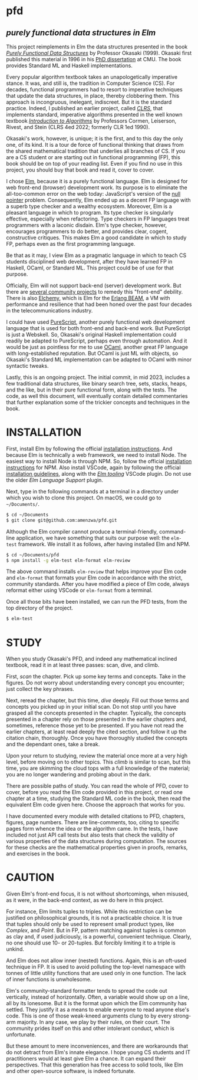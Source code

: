 # pfd
## *purely functional data structures in Elm*

This project reimplements in Elm the data structures presented in the book [*Purely Functional Data Structures*](https://www.amazon.com/Purely-Functional-Data-Structures-Okasaki/dp/0521663504) by Professor Okasaki (1999). Okasaki first published this material in 1996 in his [PhD dissertation](https://www.cs.cmu.edu/~rwh/students/okasaki.pdf) at CMU. The book provides Standard ML and Haskell implementations.

Every popular algorithm textbook takes an unapologetically imperative stance. It was, and still is, the tradition in Computer Science (CS). For decades, functional programmers had to resort to imperative techniques that update the data structures, in place, thereby clobbering them. This approach is incongruous, inelegant, indiscreet. But it is the standard practice. Indeed, I published an earlier project, called [*CLRS*](https://github.com/amenzwa/clrs), that implements standard, imperative algorithms presented in the well known textbook [*Introduction to Algorithms*](https://www.amazon.com/Introduction-Algorithms-fourth-Thomas-Cormen/dp/026204630X) by Professors Cormen, Leiserson, Rivest, and Stein (CLRS 4ed 2022; formerly CLR 1ed 1990).

Okasaki's work, however, is unique; it is the first, and to this day the only one, of its kind. It is a tour de force of functional thinking that draws from the shared mathematical tradition that underlies all branches of CS. If you are a CS student or are starting out in functional programming (FP), this book should be on top of your reading list. Even if you find no use in this project, you should buy that book and read it, cover to cover.

I chose [Elm](https://elm-lang.org), because it is a purely functional language. Elm is designed for web front-end (browser) development work. Its purpose is to eliminate the all-too-common error on the web today: JavaScript's version of the [null pointer](https://en.wikipedia.org/wiki/Null_pointer) problem. Consequently, Elm ended up as a decent FP language with a superb type checker and a wealthy ecosystem. Moreover, Elm is a pleasant language in which to program. Its type checker is singularly effective, especially when refactoring. Type checkers in FP languages treat programmers with a laconic disdain. Elm's type checker, however, encourages programmers to do better, and provides clear, cogent, constructive critiques. This makes Elm a good candidate in which to study FP, perhaps even as the first programming language.

Be that as it may, I view Elm as a pragmatic language in which to teach CS students disciplined web development, after they have learned FP in Haskell, OCaml, or Standard ML. This project could be of use for that purpose.

Officially, Elm will not support back-end (server) development work. But there are [several community projects](https://discourse.elm-lang.org/t/how-to-write-backend-in-elm/4419) to remedy this "front-end" debility. There is also [Elchemy](https://wende.github.io/elchemy/), which is Elm for the [Erlang BEAM](https://www.erlang.org/blog/a-brief-beam-primer/), a VM with performance and resilience that had been honed over the past four decades in the telecommunications industry.

I could have used [PureScript](https://www.purescript.org), another purely functional web development language that is used for both front-end and back-end work. But PureScript is just a Webskell. So, Okasaki's original Haskell implementation could readily be adapted to PureScript, perhaps even through automation. And it would be just as pointless for me to use [OCaml](https://ocaml.org), another great FP language with long-established reputation. But OCaml is just ML with objects, so Okasaki's Standard ML implementation can be adapted to OCaml with minor syntactic tweaks.

Lastly, this is an ongoing project. The initial commit, in mid 2023, includes a few traditional data structures, like binary search tree, sets, stacks, heaps, and the like, but in their pure functional form, along with the tests. The code, as well this document, will eventually contain detailed commentaries that further explanation some of the trickier concepts and techniques in the book.

# INSTALLATION

First, install Elm by following the official [installation instructions](https://guide.elm-lang.org/install/elm.html). And because Elm is technically a web framework, we need to install Node. The easiest way to install Node is through NPM. So, follow the official [installation instructions](https://docs.npmjs.com/downloading-and-installing-node-js-and-npm) for NPM. Also install VSCode, again by following the official [installation guidelines](https://code.visualstudio.com/docs/setup/setup-overview), along with the [*Elm tooling*](https://marketplace.visualstudio.com/items?itemName=Elmtooling.elm-ls-vscode) VSCode plugin. Do not use the older *Elm Language Support* plugin.

Next, type in the following commands at a terminal in a directory under which you wish to clone this project. On macOS, we could go to `~/Documents/`.

```bash
$ cd ~/Documents
$ git clone git@github.com:amenzwa/pfd.git
```

Although the Elm compiler cannot produce a terminal-friendly, command-line application, we have something that suits our purpose well: the `elm-test` framework. We install it as follows, after having installed Elm and NPM.

```bash
$ cd ~/Documents/pfd
$ npm install -g elm-test elm-format elm-review
```

The above command installs `elm-review` that helps improve your Elm code and `elm-format` that formats your Elm code in accordance with the strict, community standards. After you have modified a piece of Elm code, always reformat either using VSCode or `elm-format` from a terminal.

Once all those bits have been installed, we can run the PFD tests, from the top directory of the project.

```bash
$ elm-test
```

# STUDY

When you study Okasaki's PFD, and indeed any mathematical inclined textbook, read it in at least three passes: scan, dive, and climb.

First, *scan* the chapter. Pick up some key terms and concepts. Take in the figures. Do not worry about understanding every concept you encounter; just collect the key phrases.

Next, reread the chapter, but this time, *dive* deeply. Fill out those terms and concepts you picked up in your initial scan. Do not stop until you have grasped all the concepts presented in the chapter. Typically, the concepts presented in a chapter rely on those presented in the earlier chapters and, sometimes, reference those yet to be presented. If you have not read the earlier chapters, at least read deeply the cited section, and follow it up the citation chain, thoroughly. Once you have thoroughly studied the concepts and the dependant ones, take a break.

Upon your return to studying, review the material once more at a very high level, before moving on to other topics. This *climb* is similar to scan, but this time, you are skimming the cloud tops with a full knowledge of the material; you are no longer wandering and probing about in the dark.

There are possible paths of study. You can read the whole of PFD, cover to cover, before you read the Elm code provided in this project, or read one chapter at a time, studying the Standard ML code in the book, then read the equivalent Elm code given here. Choose the approach that works for you.

I have documented every module with detailed citations to PFD, chapters, figures, page numbers. There are line-comments, too, citing to specific pages form whence the idea or the algorithm came. In the tests, I have included not just API call tests but also tests that check the validity of various properties of the data structures during computation. The sources for these checks are the mathematical properties given in proofs, remarks, and exercises in the book.

# CAUTION

Given Elm's front-end focus, it is not without shortcomings, when misused, as it were, in the back-end context, as we do here in this project.

For instance, Elm limits tuples to triples. While this restriction can be justified on philosophical grounds, it is not a practicable choice. It is true that tuples should only be used to represent small product types, like *Complex*, and *Point*. But in FP, pattern matching against tuples is common as clay and, if used judiciously, is a powerful, convenient technique. Clearly, no one should use 10- or 20-tuples. But forcibly limiting it to a triple is unkind.

And Elm does not allow inner (nested) functions. Again, this is an oft-used technique in FP. It is used to avoid polluting the top-level namespace with tonnes of little utility functions that are used only in one function. The lack of inner functions is unwholesome.

Elm's community-standard formatter tends to spread the code out vertically, instead of horizontally. Often, a variable would show up on a line, all by its lonesome. But it is the format upon which the Elm community has settled. They justify it as a means to enable everyone to read anyone else's code. This is one of those weak-kneed arguments clung to by every strong-arm majority. In any case, we play by their rules, on their court. The community prides itself on this and other intolerant conduct, which is unfortunate.

But these amount to mere inconveniences, and there are workarounds that do not detract from Elm's innate elegance. I hope young CS students and IT practitioners would at least give Elm a chance. It can expand their perspectives. That this generation has free access to solid tools, like Elm and other open-source software, is indeed fortunate.
